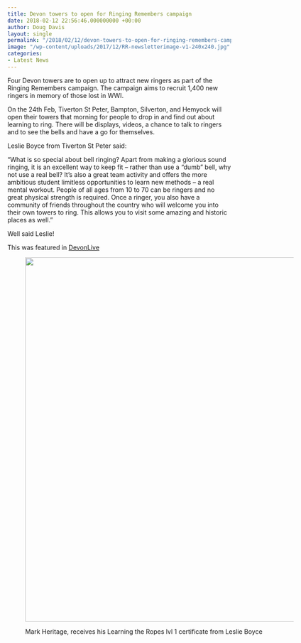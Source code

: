 ```yaml
---
title: Devon towers to open for Ringing Remembers campaign
date: 2018-02-12 22:56:46.000000000 +00:00
author: Doug Davis
layout: single
permalink: "/2018/02/12/devon-towers-to-open-for-ringing-remembers-campaign/"
image: "/wp-content/uploads/2017/12/RR-newsletterimage-v1-240x240.jpg"
categories:
- Latest News
---
```

Four Devon towers are to open up to attract new ringers as part of the Ringing Remembers campaign. The campaign aims to recruit 1,400 new ringers in memory of those lost in WWI.

On the 24th Feb, Tiverton St Peter, Bampton, Silverton, and Hemyock will open their towers that morning for people to drop in and find out about learning to ring. There will be displays, videos, a chance to talk to ringers and to see the bells and have a go for themselves.

Leslie Boyce from Tiverton St Peter said:

“What is so special about bell ringing? Apart from making a glorious sound ringing, it is an excellent way to keep fit – rather than use a “dumb” bell, why not use a real bell? It’s also a great team activity and offers the more ambitious student limitless opportunities to learn new methods – a real mental workout. People of all ages from 10 to 70 can be ringers and no great physical strength is required. Once a ringer, you also have a community of friends throughout the country who will welcome you into their own towers to ring. This allows you to visit some amazing and historic places as well.&#8221;

Well said Leslie!

This was featured in [DevonLive](https://www.devonlive.com/news/devon-news/bell-ringers-wanted-remember-those-1198832)<figure id="attachment_12444" aria-describedby="caption-attachment-12444" style="width: 605px" class="wp-caption aligncenter">

<img loading="lazy" class="size-full wp-image-12444" src="https://cccbr.org.uk/wp-content/uploads/2018/02/IMG_0276.jpg" alt="" width="615" height="820" srcset="https://cccbr.org.uk/wp-content/uploads/2018/02/IMG_0276.jpg 615w, https://cccbr.org.uk/wp-content/uploads/2018/02/IMG_0276-225x300.jpg 225w, https://cccbr.org.uk/wp-content/uploads/2018/02/IMG_0276-300x400.jpg 300w, https://cccbr.org.uk/wp-content/uploads/2018/02/IMG_0276-600x800.jpg 600w" sizes="(max-width: 615px) 100vw, 615px" /> <figcaption id="caption-attachment-12444" class="wp-caption-text">Mark Heritage, receives his Learning the Ropes lvl 1 certificate from Leslie Boyce</figcaption></figure>
